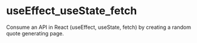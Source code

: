 # useEffect_useState_fetch
Consume an API in React (useEffect, useState, fetch) by creating a random quote generating page.
